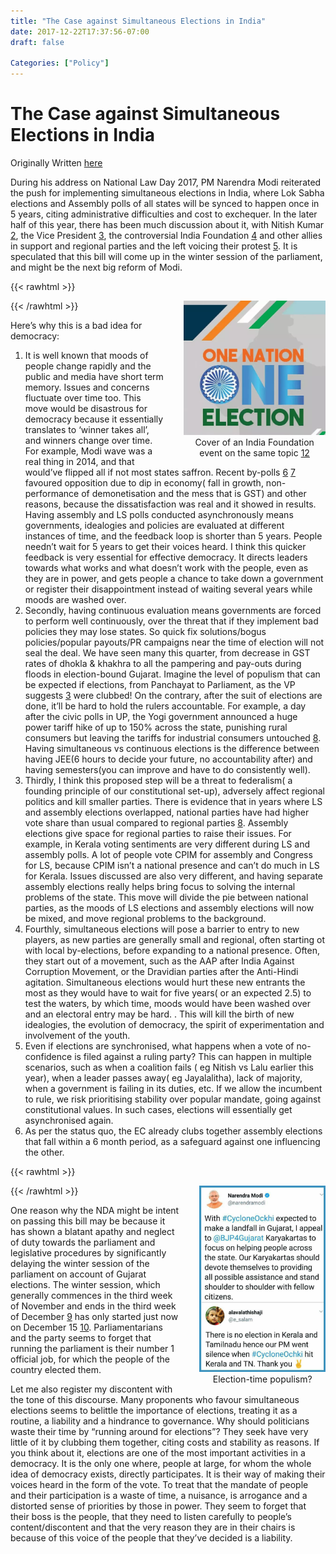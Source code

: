 ```yaml
---
title: "The Case against Simultaneous Elections in India"
date: 2017-12-22T17:37:56-07:00
draft: false

Categories: ["Policy"]
---
```


# The Case against Simultaneous Elections in India

Originally Written [here](https://medium.com/%E0%B4%95%E0%B5%81%E0%B4%B1%E0%B4%BF%E0%B4%AA%E0%B5%8D%E0%B4%AA%E0%B5%81%E0%B4%95%E0%B5%BE/the-case-against-simultaneous-elections-in-india-4d1e31ea6235?source=---------3-----------------------)

During his address on National Law Day 2017, PM Narendra Modi reiterated the push for implementing simultaneous elections in India, where Lok Sabha elections and Assembly polls of all states will be synced to happen once in 5 years, citing administrative difficulties and cost to exchequer. In the later half of this year, there has been much discussion about it, with Nitish Kumar [2], the Vice President [3], the controversial India Foundation [4] and other allies in support and regional parties and the left voicing their protest [5]. It is speculated that this bill will come up in the winter session of the parliament, and might be the next big reform of Modi.

{{< rawhtml >}}
<div style="height: 100%; width: 45%; float: right; padding-left: 2rem; text-align: center;">
    <img src="./election.png" />
    Cover of an India Foundation event on the same topic <a href="http://www.indiafoundation.in/symposium-on-one-nation-one-election/">12</a>
</div>
{{< /rawhtml >}}

Here’s why this is a bad idea for democracy:

1.  It is well known that moods of people change rapidly and the public and media have short term memory. Issues and concerns fluctuate over time too. This move would be disastrous for democracy because it essentially translates to ‘winner takes all’, and winners change over time. For example, Modi wave was a real thing in 2014, and that would’ve flipped all if not most states saffron. Recent by-polls [6] [7] favoured opposition due to dip in economy( fall in growth, non-performance of demonetisation and the mess that is GST) and other reasons, because the dissatisfaction was real and it showed in results. Having assembly and LS polls conducted asynchronously means governments, idealogies and policies are evaluated at different instances of time, and the feedback loop is shorter than 5 years. People needn’t wait for 5 years to get their voices heard. I think this quicker feedback is very essential for effective democracy. It directs leaders towards what works and what doesn’t work with the people, even as they are in power, and gets people a chance to take down a government or register their disappointment instead of waiting several years while moods are washed over.
2.  Secondly, having continuous evaluation means governments are forced to perform well continuously, over the threat that if they implement bad policies they may lose states. So quick fix solutions/bogus policies/popular payouts/PR campaigns near the time of election will not seal the deal. We have seen many this quarter, from decrease in GST rates of dhokla & khakhra to all the pampering and pay-outs during floods in election-bound Gujarat. Imagine the level of populism that can be expected if elections, from Panchayat to Parliament, as the VP suggests [3] were clubbed! On the contrary, after the suit of elections are done, it’ll be hard to hold the rulers accountable. For example, a day after the civic polls in UP, the Yogi government announced a huge power tariff hike of up to 150% across the state, punishing rural consumers but leaving the tariffs for industrial consumers untouched [8]. Having simultaneous vs continuous elections is the difference between having JEE(6 hours to decide your future, no accountability after) and having semesters(you can improve and have to do consistently well).
3.  Thirdly, I think this proposed step will be a threat to federalism( a founding principle of our constitutional set-up), adversely affect regional politics and kill smaller parties. There is evidence that in years where LS and assembly elections overlapped, national parties have had higher vote share than usual compared to regional parties [8]. Assembly elections give space for regional parties to raise their issues. For example, in Kerala voting sentiments are very different during LS and assembly polls. A lot of people vote CPIM for assembly and Congress for LS, because CPIM isn’t a national presence and can’t do much in LS for Kerala. Issues discussed are also very different, and having separate assembly elections really helps bring focus to solving the internal problems of the state. This move will divide the pie between national parties, as the moods of LS elections and assembly elections will now be mixed, and move regional problems to the background.
4.  Fourthly, simultaneous elections will pose a barrier to entry to new players, as new parties are generally small and regional, often starting ot with local by-elections, before expanding to a national presence. Often, they start out of a movement, such as the AAP after India Against Corruption Movement, or the Dravidian parties after the Anti-Hindi agitation. Simultaneous elections would hurt these new entrants the most as they would have to wait for five years( or an expected 2.5) to test the waters, by which time, moods would have been washed over and an electoral entry may be hard. . This will kill the birth of new idealogies, the evolution of democracy, the spirit of experimentation and involvement of the youth.
5.  Even if elections are synchronised, what happens when a vote of no-confidence is filed against a ruling party? This can happen in multiple scenarios, such as when a coalition fails ( eg Nitish vs Lalu earlier this year), when a leader passes away( eg Jayalalitha), lack of majority, when a government is failing in its duties, etc. If we allow the incumbent to rule, we risk prioritising stability over popular mandate, going against constitutional values. In such cases, elections will essentially get asynchronised again.
6.  As per the status quo, the EC already clubs together assembly elections that fall within a 6 month period, as a safeguard against one influencing the other.

{{< rawhtml >}}
<div style="height: 100%; width: 40%; float: right; padding-left: 2rem; text-align: center;">
    <img src="./election-2.jpeg" />
    Election-time populism?
</div>
{{< /rawhtml >}}

One reason why the NDA might be intent on passing this bill may be because it has shown a blatant apathy and neglect of duty towards the parliament and legislative procedures by significantly delaying the winter session of the parliament on account of Gujarat elections. The winter session, which generally commences in the third week of November and ends in the third week of December [9] has only started just now on December 15 [10]. Parliamentarians and the party seems to forget that running the parliament is their number 1 official job, for which the people of the country elected them.

Let me also register my discontent with the tone of this discourse. Many proponents who favour simultaneous elections seems to belittle the importance of elections, treating it as a routine, a liability and a hindrance to governance. Why should politicians waste their time by “running around for elections”? They seek have very little of it by clubbing them together, citing costs and stability as reasons. If you think about it, elections are one of the most important activities in a democracy. It is the only one where, people at large, for whom the whole idea of democracy exists, directly participates. It is their way of making their voices heard in the form of the vote. To treat that the mandate of people and their participation is a waste of time, a nuisance, is arrogance and a distorted sense of priorities by those in power. They seem to forget that their boss is the people, that they need to listen carefully to people’s content/discontent and that the very reason they are in their chairs is because of this voice of the people that they’ve decided is a liability.

[1]: https://timesofindia.indiatimes.com/india/pm-reiterates-need-for-simultaneous-ls-assembly-polls/articleshow/61812465.cms
[2]: http://www.business-standard.com/article/politics/nitish-backs-pm-modi-favours-simultaneous-lok-sabha-and-assembly-election-117091800609_1.html
[3]: http://www.hindustantimes.com/india-news/venkaiah-naidu-bats-for-simultaneous-polls-from-parliament-to-panchayat/story-z0U4J06OIoFanERW42YM6N.html
[4]: http://www.indiafoundation.in/a-case-for-simultaneous-elections/
[5]: https://www.ndtv.com/india-news/left-parties-oppose-simultaneous-polls-congress-says-ready-for-early-lok-sabha-election-1759215
[6]: http://www.thehindu.com/news/national/other-states/congress-wins-majority-of-seats-in-local-body-by-elections-in-rajasthan/article21938024.ece
[7]: https://thewire.in/187565/congress-wins-gurdaspur-lok-sabha-by-poll/
[8]: https://thewire.in/206293/uttar-pradesh-shifting-burden-inefficient-power-companies-onto-disenfranchised-citizens/
[9]: https://www.newslaundry.com/2017/10/06/simultaneous-elections-bjp-congress-state-assemblies
[10]: http://indianexpress.com/article/india/jaitley-refutes-sonia-gandhis-charge-of-sabotaging-parliament-session-says-congress-too-had-delayed-sitting-4946482/
[11]: http://www.thehindu.com/news/national/winter-session-of-parliament-from-december-15-to-january-5/article20747374.ece
[12]: http://www.indiafoundation.in/symposium-on-one-nation-one-election/
